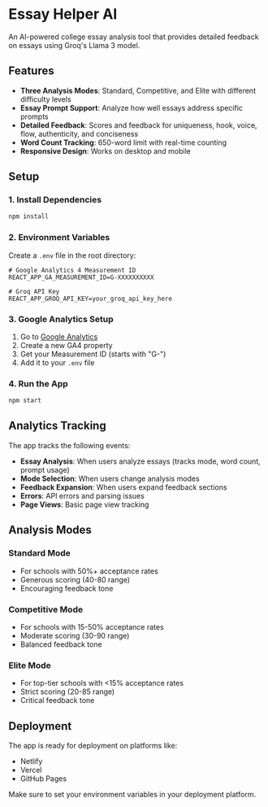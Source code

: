 # Essay Helper AI

An AI-powered college essay analysis tool that provides detailed feedback on essays using Groq's Llama 3 model.

## Features

- **Three Analysis Modes**: Standard, Competitive, and Elite with different difficulty levels
- **Essay Prompt Support**: Analyze how well essays address specific prompts
- **Detailed Feedback**: Scores and feedback for uniqueness, hook, voice, flow, authenticity, and conciseness
- **Word Count Tracking**: 650-word limit with real-time counting
- **Responsive Design**: Works on desktop and mobile

## Setup

### 1. Install Dependencies
```bash
npm install
```

### 2. Environment Variables
Create a `.env` file in the root directory:

```env
# Google Analytics 4 Measurement ID
REACT_APP_GA_MEASUREMENT_ID=G-XXXXXXXXXX

# Groq API Key
REACT_APP_GROQ_API_KEY=your_groq_api_key_here
```

### 3. Google Analytics Setup

1. Go to [Google Analytics](https://analytics.google.com/)
2. Create a new GA4 property
3. Get your Measurement ID (starts with "G-")
4. Add it to your `.env` file

### 4. Run the App
```bash
npm start
```

## Analytics Tracking

The app tracks the following events:

- **Essay Analysis**: When users analyze essays (tracks mode, word count, prompt usage)
- **Mode Selection**: When users change analysis modes
- **Feedback Expansion**: When users expand feedback sections
- **Errors**: API errors and parsing issues
- **Page Views**: Basic page view tracking

## Analysis Modes

### Standard Mode
- For schools with 50%+ acceptance rates
- Generous scoring (40-80 range)
- Encouraging feedback tone

### Competitive Mode  
- For schools with 15-50% acceptance rates
- Moderate scoring (30-90 range)
- Balanced feedback tone

### Elite Mode
- For top-tier schools with <15% acceptance rates
- Strict scoring (20-85 range)
- Critical feedback tone

## Deployment

The app is ready for deployment on platforms like:
- Netlify
- Vercel
- GitHub Pages

Make sure to set your environment variables in your deployment platform. 
